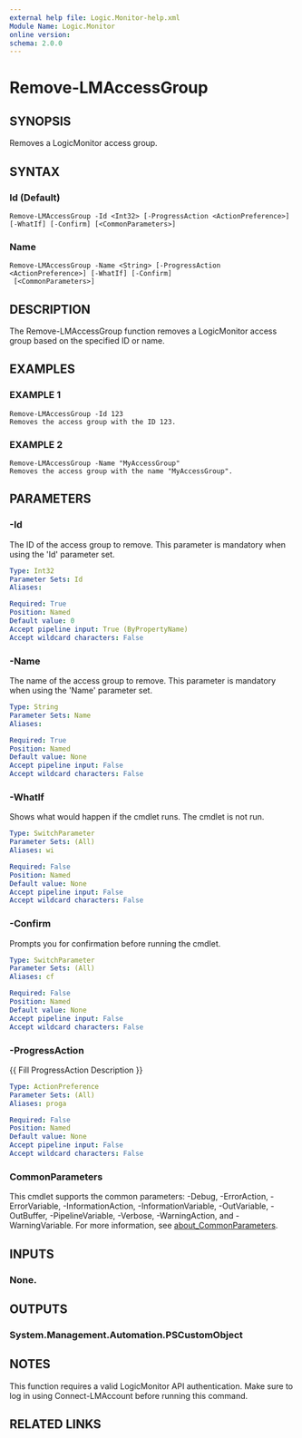 ```yaml
---
external help file: Logic.Monitor-help.xml
Module Name: Logic.Monitor
online version:
schema: 2.0.0
---
```


# Remove-LMAccessGroup

## SYNOPSIS
Removes a LogicMonitor access group.

## SYNTAX

### Id (Default)
```
Remove-LMAccessGroup -Id <Int32> [-ProgressAction <ActionPreference>] [-WhatIf] [-Confirm] [<CommonParameters>]
```

### Name
```
Remove-LMAccessGroup -Name <String> [-ProgressAction <ActionPreference>] [-WhatIf] [-Confirm]
 [<CommonParameters>]
```

## DESCRIPTION
The Remove-LMAccessGroup function removes a LogicMonitor access group based on the specified ID or name.

## EXAMPLES

### EXAMPLE 1
```
Remove-LMAccessGroup -Id 123
Removes the access group with the ID 123.
```

### EXAMPLE 2
```
Remove-LMAccessGroup -Name "MyAccessGroup"
Removes the access group with the name "MyAccessGroup".
```

## PARAMETERS

### -Id
The ID of the access group to remove.
This parameter is mandatory when using the 'Id' parameter set.

```yaml
Type: Int32
Parameter Sets: Id
Aliases:

Required: True
Position: Named
Default value: 0
Accept pipeline input: True (ByPropertyName)
Accept wildcard characters: False
```

### -Name
The name of the access group to remove.
This parameter is mandatory when using the 'Name' parameter set.

```yaml
Type: String
Parameter Sets: Name
Aliases:

Required: True
Position: Named
Default value: None
Accept pipeline input: False
Accept wildcard characters: False
```

### -WhatIf
Shows what would happen if the cmdlet runs.
The cmdlet is not run.

```yaml
Type: SwitchParameter
Parameter Sets: (All)
Aliases: wi

Required: False
Position: Named
Default value: None
Accept pipeline input: False
Accept wildcard characters: False
```

### -Confirm
Prompts you for confirmation before running the cmdlet.

```yaml
Type: SwitchParameter
Parameter Sets: (All)
Aliases: cf

Required: False
Position: Named
Default value: None
Accept pipeline input: False
Accept wildcard characters: False
```

### -ProgressAction
{{ Fill ProgressAction Description }}

```yaml
Type: ActionPreference
Parameter Sets: (All)
Aliases: proga

Required: False
Position: Named
Default value: None
Accept pipeline input: False
Accept wildcard characters: False
```

### CommonParameters
This cmdlet supports the common parameters: -Debug, -ErrorAction, -ErrorVariable, -InformationAction, -InformationVariable, -OutVariable, -OutBuffer, -PipelineVariable, -Verbose, -WarningAction, and -WarningVariable. For more information, see [about_CommonParameters](http://go.microsoft.com/fwlink/?LinkID=113216).

## INPUTS

### None.
## OUTPUTS

### System.Management.Automation.PSCustomObject
## NOTES
This function requires a valid LogicMonitor API authentication.
Make sure to log in using Connect-LMAccount before running this command.

## RELATED LINKS
